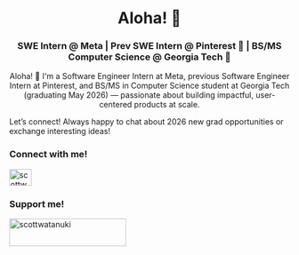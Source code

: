 <h1 align="center">Aloha! 🌴</h1>
<h3 align="center">SWE Intern @ Meta | Prev SWE Intern @ Pinterest 📌 | BS/MS Computer Science @ Georgia Tech 🐝</h3>

<p align="middle">Aloha! 🤙 I'm a Software Engineer Intern at Meta, previous Software Engineer Intern at Pinterest, and BS/MS in Computer Science student at Georgia Tech (graduating May 2026) — passionate about building impactful, user-centered products at scale.

Let’s connect! Always happy to chat about 2026 new grad opportunities or exchange interesting ideas!

<h3 align="left">Connect with me!</h3>
<p align="left">
<a href="https://linkedin.com/in/scottwatanuki" target="blank"><img align="center" src="https://raw.githubusercontent.com/rahuldkjain/github-profile-readme-generator/master/src/images/icons/Social/linked-in-alt.svg" alt="scottwatanuki" height="30" width="40" /></a>
</p>

<h3 align="left">Support me!</h3>
<p><a href="https://www.buymeacoffee.com/scottwatanuki"> <img align="left" src="https://cdn.buymeacoffee.com/buttons/v2/default-yellow.png" height="50" width="210" alt="scottwatanuki" /></a></p><br><br>
